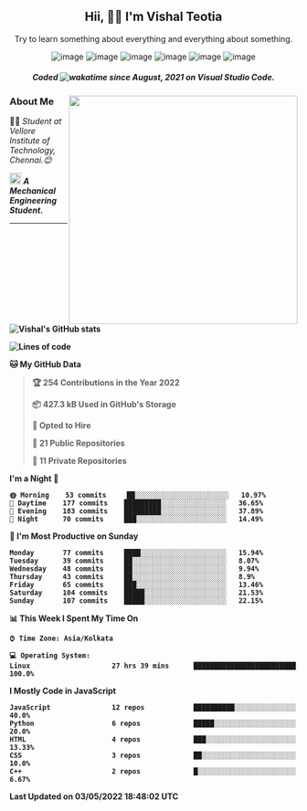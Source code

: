<h2 align="center"><b>Hii, 🙋‍♂️ I'm Vishal Teotia</b></h2>
<p align="center">Try to learn something about everything and everything about something.</p>
<div align="center">
  


![image](https://shields.io/badge/django-green?style=for-the-badge&logo=django&logoColor=white)
![image](https://shields.io/badge/node.js-blue?style=for-the-badge&logo=node.js&logoColor=white)
![image](https://shields.io/badge/express.js-grey?style=for-the-badge&logo=express&logoColor=white)
![image](https://shields.io/badge/mongoDB-yellow?style=for-the-badge&logo=mongodb&logoColor=white)
![image](https://shields.io/badge/sqlite-violet?style=for-the-badge&logo=sqlite&logoColor=white)
![image](https://shields.io/badge/go-blue?style=for-the-badge&logo=go&logoColor=white)
  ##### Coded ![wakatime](https://wakatime.com/badge/user/9b30cd44-c53a-44d5-8ea4-236584d2eaf4.svg?style=for-the-badge) since August, 2021 on Visual Studio Code.
  
</div>

<img align='right' src="https://i.ibb.co/QFVPgm0/output-onlinegiftools.gif" width="400">

### About Me
👨‍🎓 <em>Student at Vellore Institute of Technology, Chennai.😊</em>

<img src="https://cdn3d.iconscout.com/3d/premium/thumb/business-deal-3597247-3010227.png" width="20"> <em><b>A Mechanical Engineering Student.</em>

---

![Vishal's GitHub stats](https://github-readme-stats.vercel.app/api?username=vashuteotia123&show_icons=true&theme=dark)

<!--START_SECTION:waka-->
![Lines of code](https://img.shields.io/badge/From%20Hello%20World%20I%27ve%20Written-1%20Million%20lines%20of%20code-blue)

**🐱 My GitHub Data** 

> 🏆 254 Contributions in the Year 2022
 > 
> 📦 427.3 kB Used in GitHub's Storage 
 > 
> 💼 Opted to Hire
 > 
> 📜 21 Public Repositories 
 > 
> 🔑 11 Private Repositories  
 > 
**I'm a Night 🦉** 

```text
🌞 Morning    53 commits     ██░░░░░░░░░░░░░░░░░░░░░░░   10.97% 
🌆 Daytime    177 commits    █████████░░░░░░░░░░░░░░░░   36.65% 
🌃 Evening    183 commits    █████████░░░░░░░░░░░░░░░░   37.89% 
🌙 Night      70 commits     ███░░░░░░░░░░░░░░░░░░░░░░   14.49%

```
📅 **I'm Most Productive on Sunday** 

```text
Monday       77 commits     ████░░░░░░░░░░░░░░░░░░░░░   15.94% 
Tuesday      39 commits     ██░░░░░░░░░░░░░░░░░░░░░░░   8.07% 
Wednesday    48 commits     ██░░░░░░░░░░░░░░░░░░░░░░░   9.94% 
Thursday     43 commits     ██░░░░░░░░░░░░░░░░░░░░░░░   8.9% 
Friday       65 commits     ███░░░░░░░░░░░░░░░░░░░░░░   13.46% 
Saturday     104 commits    █████░░░░░░░░░░░░░░░░░░░░   21.53% 
Sunday       107 commits    █████░░░░░░░░░░░░░░░░░░░░   22.15%

```


📊 **This Week I Spent My Time On** 

```text
⌚︎ Time Zone: Asia/Kolkata

💻 Operating System: 
Linux                    27 hrs 39 mins      █████████████████████████   100.0%

```

**I Mostly Code in JavaScript** 

```text
JavaScript               12 repos            ██████████░░░░░░░░░░░░░░░   40.0% 
Python                   6 repos             █████░░░░░░░░░░░░░░░░░░░░   20.0% 
HTML                     4 repos             ███░░░░░░░░░░░░░░░░░░░░░░   13.33% 
CSS                      3 repos             ██░░░░░░░░░░░░░░░░░░░░░░░   10.0% 
C++                      2 repos             █░░░░░░░░░░░░░░░░░░░░░░░░   6.67%

```



 Last Updated on 03/05/2022 18:48:02 UTC
<!--END_SECTION:waka-->
